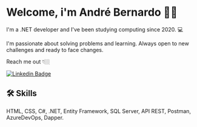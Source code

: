 # Welcome, i'm André Bernardo 👨‍💻

I'm a .NET developer and I've been studying computing since 2020. 💻

I'm passionate about solving problems and learning. Always open to new challenges and ready to face changes.

Reach me out 👇🏼

[![Linkedin Badge](https://img.shields.io/badge/-LinkedIn-blue?style=flat-square&logo=Linkedin&logoColor=white&link=https://www.linkedin.com/in/abmendes/)](https://www.linkedin.com/in/abmendes/)


## 🛠 Skills
HTML, CSS, C#, .NET, Entity Framework, SQL Server, API REST, Postman, AzureDevOps, Dapper.

